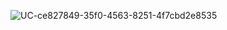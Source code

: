 ![UC-ce827849-35f0-4563-8251-4f7cbd2e8535](https://github.com/TJBARBOSSA/Certifications/assets/106999424/423967e0-9f3a-4642-bc92-600bfbab2a03)
